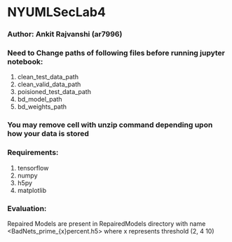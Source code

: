 # NYUMLSecLab4

### Author: Ankit Rajvanshi (ar7996)

### Need to Change paths of following files before running jupyter notebook:
1. clean_test_data_path
1. clean_valid_data_path
1. poisioned_test_data_path
1. bd_model_path
1. bd_weights_path 

### You may remove cell with unzip command depending upon how your data is stored

### Requirements:
1. tensorflow
1. numpy
1. h5py
1. matplotlib


### Evaluation:
Repaired Models are present in RepairedModels directory with name <BadNets_prime_{x}percent.h5> where x represents threshold (2, 4 10)

